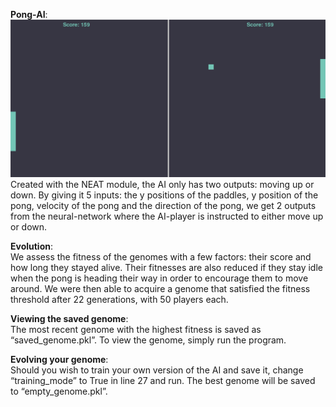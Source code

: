 **Pong-AI**:
 ![image](result.png)
		Created with the NEAT module, the AI only has two outputs: moving up or down.
By giving it 5 inputs: the y positions of the paddles, y position of the pong, velocity of the pong and the direction of the pong, we get 2 outputs from the neural-network where the AI-player is instructed to either move up or down. 

**Evolution**:\
		We assess the fitness of the genomes with a few factors: their score and how long they stayed alive. Their fitnesses are also reduced if they stay idle when the pong is heading their way in order to encourage them to move around. We were then able to acquire a genome that satisfied the fitness threshold after 22 generations, with 50 players each.

**Viewing the saved genome**:\
		The most recent genome with the highest fitness is saved as “saved_genome.pkl”. To view the genome, simply run the program.

**Evolving your genome**:\
	Should you wish to train your own version of the AI and save it, change “training_mode” to True in line 27 and run. The best genome will be saved to “empty_genome.pkl”.
